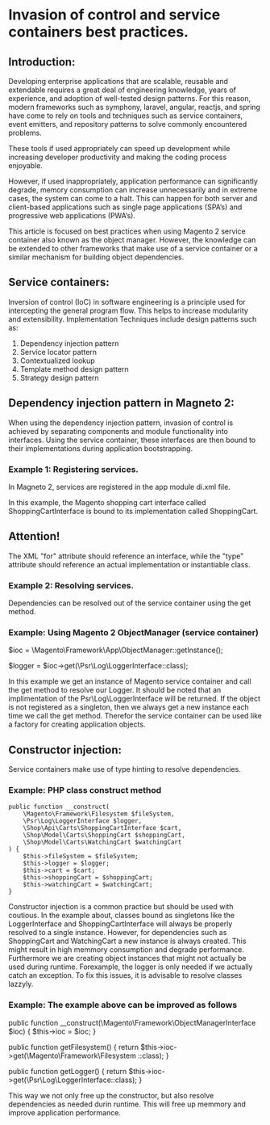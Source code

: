 # Invasion of control and service containers best practices.
## Introduction: 
Developing enterprise applications that are scalable, reusable and extendable requires a great deal of engineering knowledge, years of experience, and adoption of well-tested design patterns.
For this reason, modern frameworks such as symphony, laravel, angular, reactjs, and spring have come to rely on tools and techniques such as service containers, event emitters, and repository patterns to solve commonly encountered problems.

These tools if used appropriately can speed up development while increasing developer productivity and making the coding process enjoyable.

However, if used inappropriately, application performance can significantly degrade, memory consumption can increase unnecessarily and in extreme cases, the system can come to a halt.
This can happen for both server and client-based applications such as single page applications (SPA’s) and progressive web applications (PWA’s).

This article is focused on best practices when using Magento 2 service container also known as the object manager. However, the knowledge can be extended to other frameworks that make use of a service container or a similar mechanism for building object dependencies.

## Service containers: 
Inversion of control (IoC) in software engineering is a principle used for intercepting the general program flow. This helps to increase modularity and extensibility.
Implementation Techniques include design patterns such as:

1. Dependency injection pattern
2. Service locator pattern
3. Contextualized lookup
4. Template method design pattern
5. Strategy design pattern

## Dependency injection pattern in Magneto 2:
When using the dependency injection pattern, invasion of control is achieved by separating components and module functionality into interfaces. Using the service container, these interfaces are then bound to their implementations during application bootstrapping. 

### Example 1: Registering services.
In Magneto 2, services are registered in the app module di.xml file.

<?xml version="1.0" encoding="UTF-8"?>
<config xmlns:xsi="http://www.w3.org/2001/XMLSchema-instance" xsi:noNamespaceSchemaLocation="urn:magento:framework:ObjectManager/etc/config.xsd">
    <preference for="Shop\Api\ShoppingCartInterface" type="Shop\Model\Carts\ShoppingCart" />
</config>

In this example, the Magento shopping cart interface called ShoppingCartInterface is bound to its implementation called ShoppingCart.

## Attention!
The XML "for" attribute should reference an interface, while the "type" attribute should reference an actual implementation or instantiable class.

### Example 2: Resolving services.
Dependencies can be resolved out of the service container using the get method.

### Example: Using Magento 2  ObjectManager (service container)

$ioc = \Magento\Framework\App\ObjectManager::getInstance();

$logger = $ioc->get(\Psr\Log\LoggerInterface::class);

In this example we get an instance of Magento service container and call the get method to resolve our Logger. It should be noted that an implimentation of the Psr\Log\LoggerInterface will be returned. If the object is not registered as a singleton, then we always get a new instance each time we call the get method. Therefor the service container can be used like a factory for creating application objects.  
 
## Constructor injection:
Service containers make use of type hinting to resolve dependencies. 

### Example: PHP class construct method

    public function __construct(
        \Magento\Framework\Filesystem $fileSystem,
        \Psr\Log\LoggerInterface $logger,
        \Shop\Api\Carts\ShoppingCartInterface $cart,
        \Shop\Model\Carts\ShoppingCart $shoppingCart,
        \Shop\Model\Carts\WatchingCart $watchingCart
    ) {
        $this->fileSystem = $fileSystem;
        $this->logger = $logger;
        $this->cart = $cart;
        $this->shoppingCart = $shoppingCart;
        $this->watchingCart = $watchingCart;
    }

Constructor injection is a common practice but should be used with coutious.
In the example about, classes bound as singletons like the LoggerInterface and ShoppingCartInterface will always be properly resolved to a single instance. 
However, for dependencies such as  ShoppingCart and  WatchingCart a new instance is always created. This might result in high memmory consumption and degrade performance.
Furthermore we are creating object instances that might not actually be used during runtime.
Forexample, the logger is only needed if we actually catch an exception. 
To fix this issues, it is advisable to resolve classes lazzyly.

### Example: The example above can be improved as follows


public function __construct(\Magento\Framework\ObjectManagerInterface $ioc) {
        $this->ioc = $ioc;
}

public function getFilesystem() {
        return $this->ioc->get(\Magento\Framework\Filesystem ::class);
}

public function getLogger() {
        return $this->ioc->get(\Psr\Log\LoggerInterface::class);
}

This way we not only free up the constructor, but also resolve dependencies as needed durin runtime. This will free up memmory and improve application performance.


